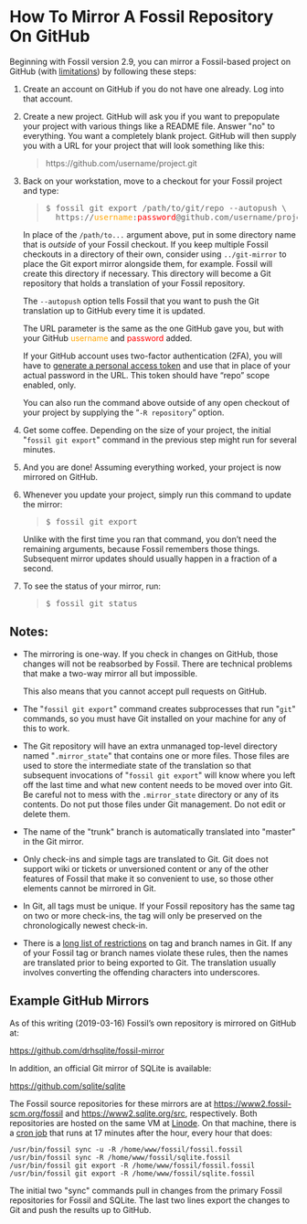 # How To Mirror A Fossil Repository On GitHub

Beginning with Fossil version 2.9, you can mirror a Fossil-based
project on GitHub (with [limitations](./mirrorlimitations.md))
by following these steps:

<ol>
<li><p>Create an account on GitHub if you do not have one already.  Log
    into that account.

<li><p>Create a new project.  GitHub will ask you if you want to prepopulate
    your project with various things like a README file.  Answer "no" to
    everything.  You want a completely blank project.  GitHub will then
    supply you with a URL for your project that will look something
    like this:

<blockquote>
https://github.com/username/project.git
</blockquote>

<li><p>Back on your workstation, move to a checkout for your Fossil
    project and type:

<blockquote>
<pre>$ fossil git export /path/to/git/repo --autopush \
  https://<font color="orange">username</font>:<font color="red">password</font>@github.com/username/project.git</pre>
</blockquote>

<p>   In place of the <code>/path/to...</code> argument above, put in
      some directory name that is <i>outside</i> of your Fossil checkout. If
      you keep multiple Fossil checkouts in a directory of their own,
      consider using <code>../git-mirror</code> to place the Git export
      mirror alongside them, for example.  Fossil will create this
      directory if necessary.  This directory will become a Git
      repository that holds a translation of your Fossil repository.

<p>   The <code>--autopush</code> option tells Fossil that you want to
      push the Git translation up to GitHub every time it is updated.
      
<p>   The URL parameter is the same as the one GitHub gave you, but with
      your GitHub <font color="orange">username</font> and <font
      color="red">password</font> added.
      
<p>   If your GitHub account uses two-factor authentication (2FA), you
      will have to <a href="https://github.com/settings/tokens">generate
      a personal access token</a> and use that in place of your actual
      password in the URL. This token should have “repo” scope enabled,
      only.

<p>   You can also run the command above outside of any open checkout of
      your project by supplying the “<code>-R&nbsp;repository</code>”
      option.

<li><p>Get some coffee.  Depending on the size of your project, the
       initial "<code>fossil git export</code>" command in the previous
       step might run for several minutes.

<li><p>And you are done!  Assuming everything worked, your project is now
    mirrored on GitHub.

<li><p>Whenever you update your project, simply run this command to update
    the mirror:

<blockquote>
<pre>$ fossil git export</pre>
</blockquote>


<p>   Unlike with the first time you ran that command, you don’t need
      the remaining arguments, because Fossil remembers those things.
      Subsequent mirror updates should usually happen in a fraction of
      a second.

<li><p>To see the status of your mirror, run:

<blockquote>
<pre>$ fossil git status</pre>
</blockquote>
</ol>

## Notes:

  *  The mirroring is one-way.  If you check in changes on GitHub, those
     changes will not be reabsorbed by Fossil.  There are technical problems
     that make a two-way mirror all but impossible.

     This also means that you cannot accept pull requests on GitHub.

  *  The "`fossil git export`" command creates subprocesses that run "`git`"
     commands, so you must have Git installed on your machine for any
     of this to work.

  *  The Git repository will have an extra unmanaged top-level directory named
     "`.mirror_state`" that contains one or more files.  Those files are
     used to store the intermediate state of the translation so that
     subsequent invocations of "`fossil git export`" will know where you
     left off the last time and what new content needs to be moved over into
     Git.  Be careful not to mess with the `.mirror_state` directory or
     any of its contents.  Do not put those files under Git management.  Do
     not edit or delete them.

  *  The name of the "trunk" branch is automatically translated into "master"
     in the Git mirror.

  *  Only check-ins and simple tags are translated to Git.  Git does not
     support wiki or tickets or unversioned content or any of the other
     features of Fossil that make it so convenient to use, so those other
     elements cannot be mirrored in Git.

  *  In Git, all tags must be unique.  If your Fossil repository has the
     same tag on two or more check-ins, the tag will only be preserved on
     the chronologically newest check-in.

  *  There is a 
     [long list of restrictions](https://git-scm.com/docs/git-check-ref-format)
     on tag and branch names in Git.  If any of your Fossil tag or branch names
     violate these rules, then the names are translated prior to being exported
     to Git.  The translation usually involves converting the offending characters
     into underscores.

<a name='ex1'></a>
## Example GitHub Mirrors

As of this writing (2019-03-16) Fossil’s own repository is mirrored
on GitHub at:

>
<https://github.com/drhsqlite/fossil-mirror>

In addition, an official Git mirror of SQLite is available:

>
<https://github.com/sqlite/sqlite>

The Fossil source repositories for these mirrors are at
<https://www2.fossil-scm.org/fossil> and <https://www2.sqlite.org/src>,
respectively.  Both repositories are hosted on the same VM at
[Linode](https://www.linode.com).  On that machine, there is a 
[cron job](https://linux.die.net/man/8/cron)
that runs at 17 minutes after the hour, every hour that does:

>
    /usr/bin/fossil sync -u -R /home/www/fossil/fossil.fossil
    /usr/bin/fossil sync -R /home/www/fossil/sqlite.fossil
    /usr/bin/fossil git export -R /home/www/fossil/fossil.fossil
    /usr/bin/fossil git export -R /home/www/fossil/sqlite.fossil

The initial two "sync" commands pull in changes from the primary
Fossil repositories for Fossil and SQLite.  The last two lines
export the changes to Git and push the results up to GitHub.
